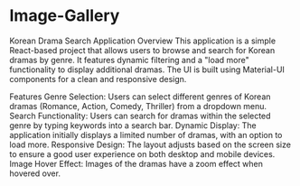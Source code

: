 # Image-Gallery
Korean Drama Search Application
Overview
This application is a simple React-based project that allows users to browse and search for Korean dramas by genre. It features dynamic filtering and a "load more" functionality to display additional dramas. The UI is built using Material-UI components for a clean and responsive design.

Features
Genre Selection: Users can select different genres of Korean dramas (Romance, Action, Comedy, Thriller) from a dropdown menu.
Search Functionality: Users can search for dramas within the selected genre by typing keywords into a search bar.
Dynamic Display: The application initially displays a limited number of dramas, with an option to load more.
Responsive Design: The layout adjusts based on the screen size to ensure a good user experience on both desktop and mobile devices.
Image Hover Effect: Images of the dramas have a zoom effect when hovered over.
